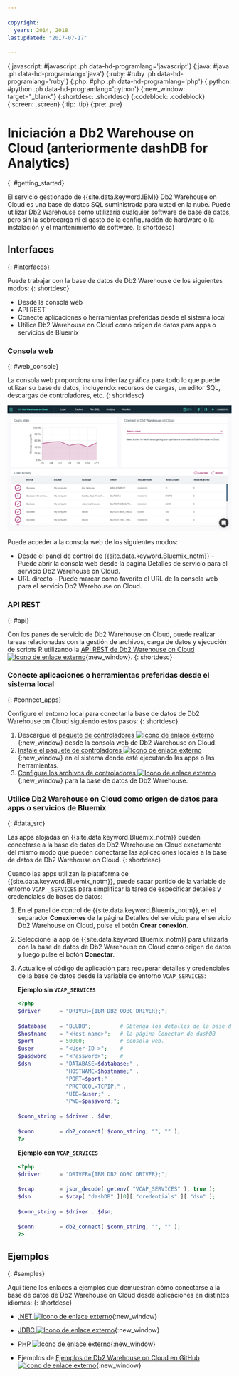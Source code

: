 ```yaml
---

copyright:
  years: 2014, 2018
lastupdated: "2017-07-17"

---
```


<!-- Attribute definitions --> 
{:javascript: #javascript .ph data-hd-programlang='javascript'}
{:java: #java .ph data-hd-programlang='java'}
{:ruby: #ruby .ph data-hd-programlang='ruby'}
{:php: #php .ph data-hd-programlang='php'}
{:python: #python .ph data-hd-programlang='python'}
{:new_window: target="_blank"}
{:shortdesc: .shortdesc}
{:codeblock: .codeblock}
{:screen: .screen}
{:tip: .tip}
{:pre: .pre}

# Iniciación a Db2 Warehouse on Cloud (anteriormente dashDB for Analytics)
{: #getting_started}

El servicio gestionado de {{site.data.keyword.IBM}} Db2 Warehouse on Cloud es una base de datos SQL suministrada para usted en la nube. Puede utilizar Db2 Warehouse como utilizaría cualquier software de base de datos, pero sin la sobrecarga ni el gasto de la configuración de hardware o la instalación y el mantenimiento de software.
{: shortdesc}

## Interfaces
{: #interfaces}

Puede trabajar con la base de datos de Db2 Warehouse de los siguientes modos:
{: shortdesc}

   * Desde la consola web
   * API REST
   * Conecte aplicaciones o herramientas preferidas desde el sistema local
   * Utilice Db2 Warehouse on Cloud como origen de datos para apps o servicios de Bluemix

### Consola web
{: #web_console}

La consola web proporciona una interfaz gráfica para todo lo que puede utilizar su base de datos, incluyendo: recursos de cargas, un editor SQL, descargas de controladores, etc.
{: shortdesc}

![Vista de la página de panel de control de la consola web](images/console_v2.png)

<!-- Click the link to take a tour of the {{site.data.keyword.dashdbshort_notm}} for Analytics web console: [General tour ![External link icon](../../icons/launch-glyph.svg "External link icon")](http://ibm.biz/dashdb-general-quick-tour "External link icon"){:new_window}. -->

Puede acceder a la consola web de los siguientes modos:
   * Desde el panel de control de {{site.data.keyword.Bluemix_notm}} - Puede abrir la consola web desde la página Detalles de servicio para el servicio Db2 Warehouse on Cloud.
   * URL directo - Puede marcar como favorito el URL de la consola web para el servicio Db2 Warehouse on Cloud.

### API REST
{: #api}

Con los panes de servicio de Db2 Warehouse on Cloud, puede realizar tareas relacionadas con la gestión de archivos, carga de datos y ejecución de scripts R utilizando la [API REST de Db2 Warehouse on Cloud ![Icono de enlace externo](../../icons/launch-glyph.svg "Icono de enlace externo")](http://ibm.biz/dashdb-api "Icono de enlace externo"){:new_window}.
{: shortdesc}

### Conecte aplicaciones o herramientas preferidas desde el sistema local
{: #connect_apps}

Configure el entorno local para conectar la base de datos de Db2 Warehouse on Cloud siguiendo estos pasos:
{: shortdesc}

1. Descargue el [paquete de controladores ![Icono de enlace externo](../../icons/launch-glyph.svg "Icono de enlace externo")](https://www.ibm.com/support/knowledgecenter/SS6NHC/com.ibm.swg.im.dashdb.doc/connecting/connect_driver_package.html "Icono de enlace externo"){:new_window} desde la consola web de Db2 Warehouse on Cloud.
2. [Instale el paquete de controladores ![Icono de enlace externo](../../icons/launch-glyph.svg "Icono de enlace externo")](https://www.ibm.com/support/knowledgecenter/SS6NHC/com.ibm.swg.im.dashdb.doc/connecting/connect_driver_package_install.html "Icono de enlace externo"){:new_window} en el sistema donde esté ejecutando las apps o las herramientas.
3. [Configure los archivos de controladores ![Icono de enlace externo](../../icons/launch-glyph.svg "Icono de enlace externo")](https://www.ibm.com/support/knowledgecenter/en/SS6NHC/com.ibm.swg.im.dashdb.doc/connecting/connect_driver_package_config.html "Icono de enlace externo"){:new_window} para la base de datos de Db2 Warehouse.

### Utilice Db2 Warehouse on Cloud como origen de datos para apps o servicios de Bluemix
{: #data_src}

Las apps alojadas en {{site.data.keyword.Bluemix_notm}} pueden conectarse a la base de datos de Db2 Warehouse on Cloud exactamente del mismo modo que pueden conectarse las aplicaciones locales a la base de datos de Db2 Warehouse on Cloud.
{: shortdesc}

Cuando las apps utilizan la plataforma de {{site.data.keyword.Bluemix_notm}}, puede sacar partido de la variable de entorno `VCAP _SERVICES` para simplificar la tarea de especificar detalles y credenciales de bases de datos:
1. En el panel de control de {{site.data.keyword.Bluemix_notm}}, en el separador **Conexiones** de la página Detalles del servicio para el servicio Db2 Warehouse on Cloud, pulse el botón **Crear conexión**.
2. Seleccione la app de {{site.data.keyword.Bluemix_notm}} para utilizarla con la base de datos de Db2 Warehouse on Cloud como origen de datos y luego pulse el botón **Conectar**.
3. Actualice el código de aplicación para recuperar detalles y credenciales de la base de datos desde la variable de entorno `VCAP_SERVICES`:

    **Ejemplo sin `VCAP_SERVICES`**

    ```php
    <?php
    $driver      = "DRIVER={IBM DB2 ODBC DRIVER};";

    $database    = "BLUDB";         # Obtenga los detalles de la base de datos desde
    $hostname    = "<Host-name>";   # la página Conectar de dashDB
    $port        = 50000;           # consola web.
    $user        = "<User-ID >";    #
    $password    = "<Password>";    #
    $dsn         = "DATABASE=$database;" .
                   "HOSTNAME=$hostname;" .
                   "PORT=$port;" .
                   "PROTOCOL=TCPIP;" .
                   "UID=$user;" .
                   "PWD=$password;";

    $conn_string = $driver . $dsn;

    $conn        = db2_connect( $conn_string, "", "" );
    ?>
    ```

    **Ejemplo con `VCAP_SERVICES`**

    ```php
    <?php
    $driver      = "DRIVER={IBM DB2 ODBC DRIVER};";

    $vcap        = json_decode( getenv( "VCAP_SERVICES" ), true );
    $dsn         = $vcap[ "dashDB" ][0][ "credentials" ][ "dsn" ];

    $conn_string = $driver . $dsn;
                                   
    $conn        = db2_connect( $conn_string, "", "" );
    ?>
    ```

## Ejemplos
{: #samples}

Aquí tiene los enlaces a ejemplos que demuestran cómo conectarse a la base de datos de Db2 Warehouse on Cloud desde aplicaciones en distintos idiomas:
{: shortdesc}

   * [.NET ![Icono de enlace externo](../../icons/launch-glyph.svg "Icono de enlace externo")](https://www.ibm.com/support/knowledgecenter/SS6NHC/com.ibm.swg.im.dashdb.doc/connecting/connect_connecting__net_applications.html "Icono de enlace externo"){:new_window}
<!-- * [JAVA ![External link icon](../../icons/launch-glyph.svg "External link icon")](https://www.ibm.com/support/knowledgecenter/SS6NHC/com.ibm.swg.im.dashdb.doc/connecting/connect_connecting_java.html "External link icon"){:new_window} -->
   * [JDBC ![Icono de enlace externo](../../icons/launch-glyph.svg "Icono de enlace externo")](https://www.ibm.com/support/knowledgecenter/SS6NHC/com.ibm.swg.im.dashdb.doc/connecting/connect_connecting_jdbc_applications.html "Icono de enlace externo"){:new_window}
<!-- * [Node.js ![External link icon](../../icons/launch-glyph.svg "External link icon")](https://www.ibm.com/support/knowledgecenter/SS6NHC/com.ibm.swg.im.dashdb.doc/connecting/connect_connecting_nodejs.html "External link icon"){:new_window} -->
   * [PHP ![Icono de enlace externo](../../icons/launch-glyph.svg "Icono de enlace externo")](https://www.ibm.com/support/knowledgecenter/SS6NHC/com.ibm.swg.im.dashdb.doc/connecting/connect_connecting_php.html "Icono de enlace externo"){:new_window}
<!-- * [Python ![External link icon](../../icons/launch-glyph.svg "External link icon")](https://www.ibm.com/support/knowledgecenter/SS6NHC/com.ibm.swg.im.dashdb.doc/connecting/connect_connecting_python.html "External link icon"){:new_window} -->
   * Ejemplos de [Ejemplos de Db2 Warehouse on Cloud en GitHub ![Icono de enlace externo](../../icons/launch-glyph.svg "Icono de enlace externo")](https://github.com/IBM-Bluemix/dashdb-nodejs-helloworld "Icono de enlace externo"){:new_window}


